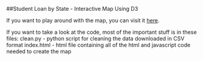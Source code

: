 ##Student Loan by State - Interactive Map Using D3

If you want to play around with the map, you can visit it [here](http://jpoles1.github.io/earnest/).

If you want to take a look at the code, most of the important stuff is in these files:
clean.py - python script for cleaning the data downloaded in CSV format
index.html - html file containing all of the html and javascript code needed to create the map
